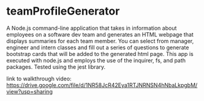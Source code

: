 # teamProfileGenerator
A Node.js command-line application that takes in information about employees on a software dev team and generates an HTML webpage that displays summaries for each team member. You can select from manager, engineer and intern classes and fill out a series of questions to generate bootstrap cards that will be added to the generated html page. This app is executed with node.js and employs the use of the inquirer, fs, and path packages. Tested using the jest library.

link to walkthrough video: https://drive.google.com/file/d/1NR58JcR42Eya1RTJNRNSN4hNbaLkpgbM/view?usp=sharing
